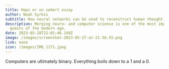 ```yaml
---
title: Haps er en sødert essay
author: Noah Syrkis
subtitle: How neural networks can be used to reconstruct human thought.
description: Merging neuro– and computer science is one of the most important
  quests of the modern age.
date: 2023-05-28T22:01:46.149Z
image: /images/screenshot-2023-05-27-at-21.56.55.png
link: none
icon: /images/IMG_1171.jpeg
---
```

Computers are ultimately binary. Everything boils down to a 1 and a 0.